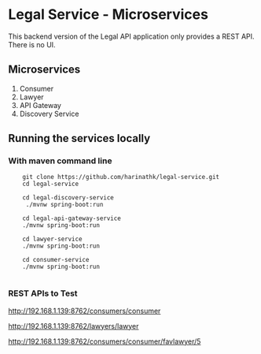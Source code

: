 # Legal Service - Microservices
This backend version of the Legal API application only provides a REST API. There is no UI.

## Microservices
1. Consumer
2. Lawyer
3. API Gateway
4. Discovery Service

## Running the services locally

### With maven command line

````
    git clone https://github.com/harinathk/legal-service.git
    cd legal-service
    
    cd legal-discovery-service
     ./mvnw spring-boot:run
     
    cd legal-api-gateway-service
    ./mvnw spring-boot:run
    
    cd lawyer-service
    ./mvnw spring-boot:run

    cd consumer-service
    ./mvnw spring-boot:run
    
````
### REST APIs to Test

http://192.168.1.139:8762/consumers/consumer

http://192.168.1.139:8762/lawyers/lawyer

http://192.168.1.139:8762/consumers/consumer/favlawyer/5